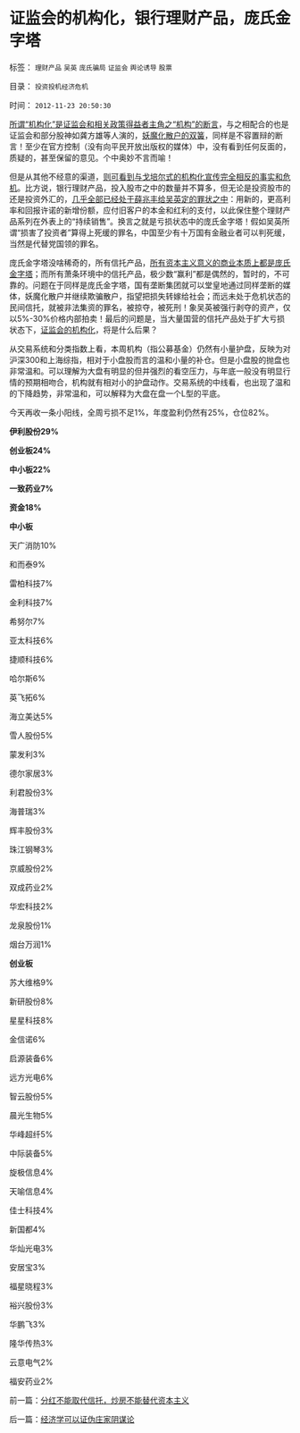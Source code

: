 # 证监会的机构化，银行理财产品，庞氏金字塔

标签： `理财产品` `吴英` `庞氏骗局` `证监会` `舆论诱导` `股票` 

目录： `投资投机经济危机`

时间： `2012-11-23 20:50:30`

[所谓“机构化”是证监会和相关政策得益者主角之“机构”的断言](../../../2012/11/21/为什么证监会折腾“机构化”导致大熊市？.md)，与之相配合的也是证监会和部分股神如龚方雄等人演的，[妖魔化散户的双簧](../../../2011/6/20/管理层应反思为“A股机构化”而妖魔化散户.md)，同样是不容置辩的断言！至少在官方控制（没有向平民开放出版权的媒体）中，没有看到任何反面的，质疑的，甚至保留的意见。个中奥妙不言而喻！

但是从其他不经意的渠道，[则可看到与戈培尔式的机构化宣传完全相反的事实和危机](../../../2012/5/15/万一出现改革旗号下的国进民退，您有思想准备吗？.md)。比方说，银行理财产品，投入股市之中的数量并不算多，但无论是投资股市的还是投资外汇的，[几乎全部已经处于薛兆丰给吴英定的罪状之中](../../../2012/6/10/薛兆丰先生的权威型大脑和吴英案的大字报.md)：用新的，更高利率和回报许诺的新增份额，应付旧客户的本金和红利的支付，以此保住整个理财产品系列在外表上的“持续销售”。换言之就是亏损状态中的庞氏金字塔！假如吴英所谓“损害了投资者”算得上死缓的罪名，中国至少有十万国有金融业者可以判死缓，当然是代替党国领的罪名。

庞氏金字塔没啥稀奇的，所有信托产品，[所有资本主义意义的商业本质上都是庞氏金字塔](../../../2012/11/18/资本主义的财富是“庞氏陷阱”吗？.md)；而所有萧条环境中的信托产品，极少数“赢利”都是偶然的，暂时的，不可靠的。问题在于同样是庞氏金字塔，国有垄断集团就可以堂皇地通过同样垄断的媒体，妖魔化散户并继续欺骗散户，指望把损失转嫁给社会；而远未处于危机状态的民间信托，就被非法集资的罪名，被掠夺，被死刑！象吴英被强行剥夺的资产，仅以5%-30%价格内部拍卖！最后的问题是，当大量国营的信托产品处于扩大亏损状态下，[证监会的机构化](../../../2012/11/12/西方股市“机构化”是捏造事实的权威谎言！.md)，将是什么后果？

从交易系统和分类指数上看，本周机构（指公募基金）仍然有小量护盘，反映为对沪深300和上海综指，相对于小盘股而言的温和小量的补仓。但是小盘股的抛盘也非常温和。可以理解为大盘有明显的但并强烈的看空压力，与年底一般没有明显行情的预期相吻合，机构就有相对小的护盘动作。交易系统的中线看，也出现了温和的下降趋势，非常温和，可以解释为大盘在盘一个L型的平底。

今天再收一条小阳线，全周亏损不足1%，年度盈利仍然有25%，仓位82%。

**伊利股份29%**

**创业板24%**

**中小板22%**

**一致药业7%**

**资金18%**

**中小板**

天广消防10%

和而泰9%

雷柏科技7%

金利科技7%

希努尔7%

亚太科技6%

捷顺科技6%

哈尔斯6%

英飞拓6%

海立美达5%

雪人股份5%

蒙发利3%

德尔家居3%

利君股份3%

海普瑞3%

辉丰股份3%

珠江钢琴3%

京威股份2%

双成药业2%

华宏科技2%

龙泉股份1%

烟台万润1%

**创业板**

苏大维格9%

新研股份8%

星星科技8%

金信诺6%

启源装备6%

远方光电6%

智云股份5%

晨光生物5%

华峰超纤5%

中际装备5%

旋极信息4%

天喻信息4%

佳士科技4%

新国都4%

华灿光电3%

安居宝3%

福星晓程3%

裕兴股份3%

华鹏飞3%

隆华传热3%

云意电气2%

福安药业2%



前一篇：[分红不能取代信托，炒房不能替代资本主义](../../../2012/11/23/分红不能取代信托，炒房不能替代资本主义.md)

后一篇：[经济学可以证伪庄家阴谋论](../../../2012/11/24/经济学可以证伪庄家阴谋论.md)